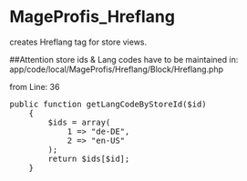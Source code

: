 # MageProfis_Hreflang
creates Hreflang tag for store views.

##Attention
store ids & Lang codes have to be maintained in: 
app/code/local/MageProfis/Hreflang/Block/Hreflang.php

from Line: 36
<pre>
public function getLangCodeByStoreId($id)
    {
        $ids = array(
            1 => "de-DE",
            2 => "en-US"
        );
        return $ids[$id];
    }
</pre>
